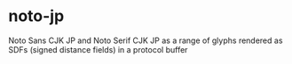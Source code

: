 # noto-jp
Noto Sans CJK JP and Noto Serif CJK JP as a range of glyphs rendered as SDFs (signed distance fields) in a protocol buffer
